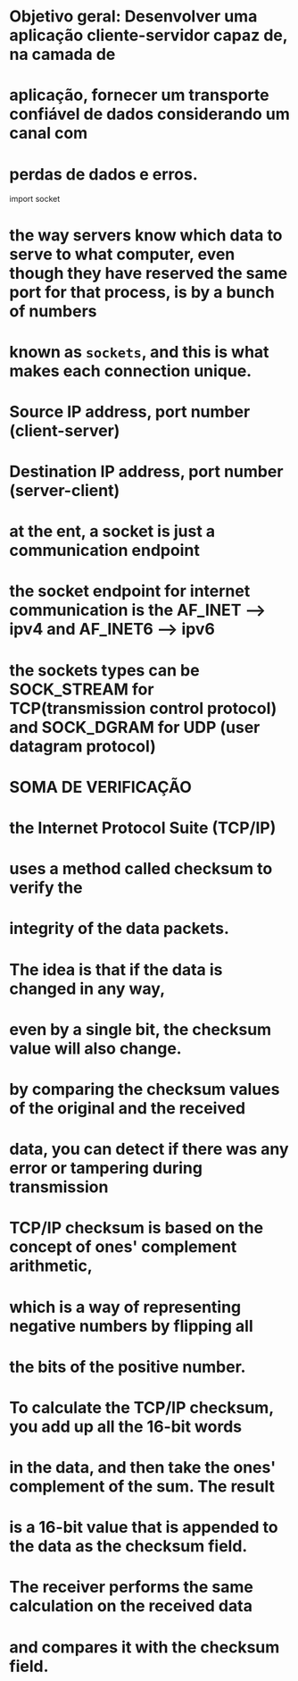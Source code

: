 # Objetivo geral: Desenvolver uma aplicação cliente-servidor capaz de, na camada de
# aplicação, fornecer um transporte confiável de dados considerando um canal com
# perdas de dados e erros.

import socket

# the way servers know which data to serve to what computer, even though they have reserved the same port for that process, is by a bunch of numbers
# known as `sockets`, and this is what makes each connection unique.
# 
# Source IP address, port number (client-server)
# Destination IP address, port number (server-client)
# 
# at the ent, a socket is just a communication endpoint
# the socket endpoint for internet communication is the AF_INET --> ipv4 and AF_INET6 --> ipv6 

# the sockets types can be SOCK_STREAM for TCP(transmission control protocol) and SOCK_DGRAM for UDP (user datagram protocol)  


# SOMA DE VERIFICAÇÃO

# the Internet Protocol Suite (TCP/IP)
# uses a method called checksum to verify the
# integrity of the data packets.

# The idea is that if the data is changed in any way, 
# even by a single bit, the checksum value will also change.
# by comparing the checksum values of the original and the received
#  data, you can detect if there was any error or tampering during transmission

# TCP/IP checksum is based on the concept of ones' complement arithmetic,
# which is a way of representing negative numbers by flipping all 
# the bits of the positive number.

# To calculate the TCP/IP checksum, you add up all the 16-bit words
# in the data, and then take the ones' complement of the sum. The result
# is a 16-bit value that is appended to the data as the checksum field. 
# The receiver performs the same calculation on the received data 
# and compares it with the checksum field.